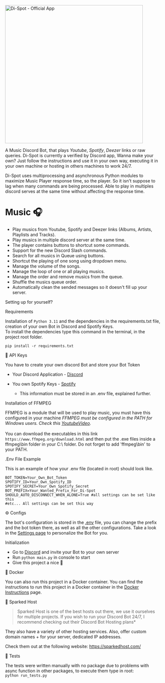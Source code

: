<img width="447" alt="Di-Spot - Official App" src="https://github.com/user-attachments/assets/1842c3f7-aa8f-4090-840e-46201efa2f21" />

A Music Discord Bot, that plays *Youtube*, *Spotify*, *Deezer* links or raw queries. Di-Spot is currently a verified by Discord app, Wanna make your own? 
Just follow the instructions and use it in your own way, executing it in your own machine or hosting in others machines to work 24/7.

Di-Spot uses multiprocessing and asynchronous Python modules to maximize Music Player response time, so the player. 
So it isn't suppose to lag when many commands are being processed.
Able to play in multiples discord serves at the same time without affecting the response time.


# Music 🎧

- Play musics from Youtube, Spotify and Deezer links (Albums, Artists, Playlists and Tracks).
- Play musics in multiple discord server at the same time.
- The player contains buttons to shortcut some commands. 
- Support for the new Discord Slash commands.
- Search for all musics in Queue using buttons.
- Shortcut the playing of one song using dropdown menu.
- Manage the volume of the songs.
- Manage the loop of one or all playing musics.
- Manage the order and remove musics from the queue.
- Shuffle the musics queue order.
- Automatically clean the sended messages so it doesn't fill up your server.


Setting up for yourself?

Requirements

Installation of ``Python 3.11`` and the dependencies in the requirements.txt file, creation of your own Bot in Discord and Spotify Keys. <br>
To install the dependencies type this command in the terminal, in the project root folder.

```
pip install -r requirements.txt

```

🔑 API Keys

You have to create your own discord Bot and store your Bot Token 
* Your Discord Application - [Discord](https://discord.com/developers)
* You own Spotify Keys - [Spotify](https://developer.spotify.com/dashboard/applications)

   - This information must be stored in an .env file, explained further.


Installation of FFMPEG

FFMPEG is a module that will be used to play music, you must have this configured in your machine
*FFMPEG must be configured in the PATH for Windows users. Check this [YoutubeVideo](https://www.youtube.com/watch?v=r1AtmY-RMyQ&t=114s&ab_channel=TroubleChute).* <br><br>
You can download the executables in this link `https://www.ffmpeg.org/download.html` and then put the .exe files inside a ffmpeg\bin folder in your C:\ folder. Do not forget to add 'ffmpeg\bin' to your PATH.


.Env File Example

This is an example of how your .env file (located in root) should look like.

```env
BOT_TOKEN=Your_Own_Bot_Token
SPOTIFY_ID=Your_Own_Spotify_ID
SPOTIFY_SECRET=Your_Own_Spotify_Secret
BOT_PREFIX=Your_Wanted_Prefix_For_Di-Spot
SHOULD_AUTO_DISCONNECT_WHEN_ALONE=True #all settings can be set like this
#etc... All settings can be set this way
```

⚙️ Configs

The bot's configuration is stored in the [.env](.env) file, you can change the prefix and the bot token there, as well as all the other configurations.
Take a look in the [Settings page](.github/Docs/SETTINGS.md) to personalize the Bot for you.


Initialization

- Go to [Discord](https://discord.com/developers) and invite your Bot to your own server
- Run ```python main.py``` in console to start
- Give this project a nice 🌟


🐳 Docker

You can also run this project in a Docker container. You can find the instructions to run this project in a Docker container in the [Docker Instructions](.github/Docs/DOCKER.md) page.


🚀 Sparked Host

> Sparked Host is one of the best hosts out there, we use it ourselves for multiple projects. If you wish to run your Discord Bot 24/7, I recommend checking out their Discord Bot Hosting plans* <br>

They also have a variety of other hosting services. Also, offer custom domain names + for your server, dedicated IP addresses.  

Check them out at the following website: https://sparkedhost.com/

🧪 Tests

The tests were written manually with no package due to problems with async function in other packages, to execute them type in root: <br>
`python run_tests.py`<br>
